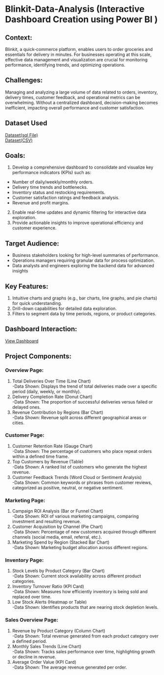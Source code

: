 # Blinkit-Data-Analysis (Interactive Dashboard Creation using Power BI )


## Context:
Blinkit, a quick-commerce platform, enables users to order groceries and essentials for delivery in minutes. For businesses operating at this scale, effective data management and visualization are crucial for monitoring performance, identifying trends, and optimizing operations.

## Challenges:
Managing and analyzing a large volume of data related to orders, inventory, delivery times, customer feedback, and operational metrics can be overwhelming. Without a centralized dashboard, decision-making becomes inefficient, impacting overall performance and customer satisfaction.

## Dataset Used
  <a href="https://drive.google.com/drive/folders/1YABI83p-avjx69PSyjB77tgrMXFZpulS?usp=drive_link">Dataset(sql File)<a/>
<br>
 <a href="https://drive.google.com/drive/folders/1jxsJ9g_41sBfTbZdwlQ_KhIGiQA1SMkq?usp=drive_link">Dataset(CSV)<a/>

## Goals:
1. Develop a comprehensive dashboard to consolidate and visualize key performance indicators (KPIs) such as:
- Number of daily/weekly/monthly orders.
- Delivery time trends and bottlenecks.
- Inventory status and restocking requirements.
- Customer satisfaction ratings and feedback analysis.
- Revenue and profit margins.

2. Enable real-time updates and dynamic filtering for interactive data exploration.
3. Provide actionable insights to improve operational efficiency and customer
experience.

## Target Audience:
- Business stakeholders looking for high-level summaries of performance.
- Operations managers requiring granular data for process optimization.
- Data analysts and engineers exploring the backend data for advanced insights

## Key Features:
1. Intuitive charts and graphs (e.g., bar charts, line graphs, and pie charts) for quick understanding.
2. Drill-down capabilities for detailed data exploration.
3. Filters to segment data by time periods, regions, or product categories.

## Dashboard Interaction:
<a href="https://drive.google.com/file/d/1evtp4dLsFZI4Xrsqb9JKruDcMrgOBMmr/view?usp=sharing">View Dashboard <a/>


## Project Components:
### Overview Page:
1. Total Deliveries Over Time (Line Chart) <br>
-Data Shown: Displays the trend of total deliveries made over a specific period (daily, weekly, or monthly).
2. Delivery Completion Rate (Donut Chart)<br>
-Data Shown: The proportion of successful deliveries versus failed or delayed ones.
3. Revenue Contribution by Regions (Bar Chart)<br>
-Data Shown: Revenue split across different geographical areas or cities.

### Customer Page:
1. Customer Retention Rate (Gauge Chart)<br>
-Data Shown: The percentage of customers who place repeat orders within a defined time frame.
2. Top Customers by Revenue (Table)<br>
-Data Shown: A ranked list of customers who generate the highest revenue.
3. Customer Feedback Trends (Word Cloud or Sentiment Analysis)<br>
-Data Shown: Common keywords or phrases from customer reviews, categorized as positive, neutral, or negative sentiment.

### Marketing Page:
1. Campaign ROI Analysis (Bar or Funnel Chart)<br>
-Data Shown: ROI of various marketing campaigns, comparing investment and resulting revenue.
2. Customer Acquisition by Channel (Pie Chart)<br>
-Data Shown: Percentage of new customers acquired through different channels (social media, email, referral, etc.).
3. Marketing Spend by Region (Stacked Bar Chart)<br>
-Data Shown: Marketing budget allocation across different regions.

### Inventory Page:
1. Stock Levels by Product Category (Bar Chart)<br>
-Data Shown: Current stock availability across different product categories.
2. Inventory Turnover Ratio (KPI Card)<br>
-Data Shown: Measures how efficiently inventory is being sold and replaced over time.
3. Low Stock Alerts (Heatmap or Table)<br>
-Data Shown: Identifies products that are nearing stock depletion levels.

### Sales Overview Page:
1. Revenue by Product Category (Column Chart)<br>
-Data Shown: Total revenue generated from each product category over a defined period.
2. Monthly Sales Trends (Line Chart)<br>
-Data Shown: Tracks sales performance over time, highlighting growth or decline in revenue.
3. Average Order Value (KPI Card)<br>
-Data Shown: The average revenue generated per order.





